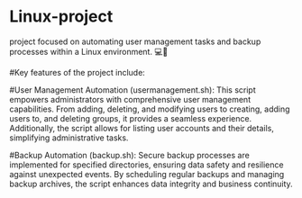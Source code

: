 # Linux-project
project focused on automating user management tasks and backup processes within a Linux environment. 💻🔧

#Key features of the project include:

#User Management Automation (usermanagement.sh): This script empowers administrators with comprehensive user management capabilities. From adding, deleting, and modifying users to creating, adding users to, and deleting groups, it provides a seamless experience. Additionally, the script allows for listing user accounts and their details, simplifying administrative tasks.


#Backup Automation (backup.sh): Secure backup processes are implemented for specified directories, ensuring data safety and resilience against unexpected events. By scheduling regular backups and managing backup archives, the script enhances data integrity and business continuity.
